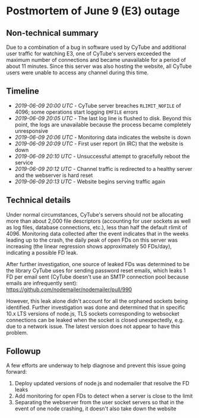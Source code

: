 # Postmortem of June 9 (E3) outage

## Non-technical summary

Due to a combination of a bug in software used by CyTube and additional user
traffic for watching E3, one of CyTube's servers exceeded the maximum number of
connections and became unavailable for a period of about 11 minutes.  Since this
server was also hosting the website, all CyTube users were unable to access any
channel during this time.

## Timeline

  * *2019-06-09 20:00 UTC* - CyTube server breaches `RLIMIT_NOFILE` of 4096;
    some operations start logging `EMFILE` errors
  * *2019-06-09 20:05 UTC* - The last log line is flushed to disk.  Beyond this
    point, the logs are unavailable because the process became completely
    unresponsive
  * *2019-06-09 20:06 UTC* - Monitoring data indicates the website is down
  * *2019-06-09 20:09 UTC* - First user report (in IRC) that the website is down
  * *2019-06-09 20:10 UTC* - Unsuccessful attempt to gracefully reboot the
    service
  * *2019-06-09 20:12 UTC* - Channel traffic is redirected to a healthy server
    and the webserver is hard reset
  * *2019-06-09 20:13 UTC* - Website begins serving traffic again

## Technical details

Under normal circumstances, CyTube's servers should not be allocating more than
about 2,000 file descriptors (accounting for user sockets as well as log files,
database connections, etc.), less than half the default rlimit of 4096.
Monitoring data collected after the event indicates that in the weeks leading up
to the crash, the daily peak of open FDs on this server was increasing (the
linear regression shows approximately 50 FDs/day), indicating a possible FD
leak.

After further investigation, one source of leaked FDs was determined to be the
library CyTube uses for sending password reset emails, which leaks 1 FD per
email sent (CyTube doesn't use an SMTP connection pool because emails are
infrequently sent): https://github.com/nodemailer/nodemailer/pull/990

However, this leak alone didn't account for all the orphaned sockets being
identified.  Further investigation was done and determined that in specific 10.x
LTS versions of node.js, TLS sockets corresponding to websocket connections can
be leaked when the socket is closed unexpectedly, e.g. due to a network issue.
The latest version does not appear to have this problem.

## Followup

A few efforts are underway to help diagnose and prevent this issue going
forward:

  1. Deploy updated versions of node.js and nodemailer that resolve the FD leaks
  2. Add monitoring for open FDs to detect when a server is close to the limit
  2. Separating the webserver from the user socket servers so that in the event
     of one node crashing, it doesn't also take down the website
